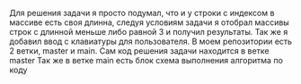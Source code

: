 Для решения задачи я просто подумал, что и у строки с индексом в массиве есть своя длинна, следуя условиям задачи я отобрал массивы строк с длинной меньше либо равной 3 и получил результаты. Так же я добавил ввод с клавиатуры для пользователя.
В моем репозитории есть 2 ветки, master и main. Сам код решения задачи находится в ветке master
Так же в ветке main есть блок схема выполнения алгоритма по коду
